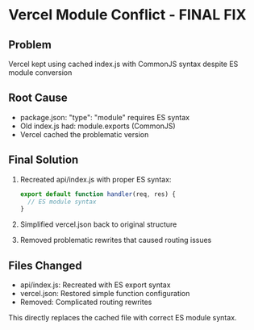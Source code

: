 # Vercel Module Conflict - FINAL FIX

## Problem
Vercel kept using cached index.js with CommonJS syntax despite ES module conversion

## Root Cause
- package.json: "type": "module" requires ES syntax
- Old index.js had: module.exports (CommonJS)
- Vercel cached the problematic version

## Final Solution
1. Recreated api/index.js with proper ES syntax:
   ```js
   export default function handler(req, res) {
     // ES module syntax
   }
   ```

2. Simplified vercel.json back to original structure
3. Removed problematic rewrites that caused routing issues

## Files Changed
- api/index.js: Recreated with ES export syntax
- vercel.json: Restored simple function configuration
- Removed: Complicated routing rewrites

This directly replaces the cached file with correct ES module syntax.